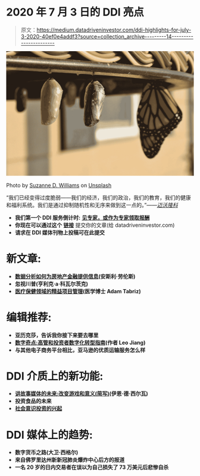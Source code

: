# 2020 年 7 月 3 日的 DDI 亮点

> 原文：<https://medium.datadriveninvestor.com/ddi-highlights-for-july-3-2020-40ef0e4addf3?source=collection_archive---------14----------------------->

![](img/b04ccb562a478b2ff323220d78ef66a5.png)

Photo by [Suzanne D. Williams](https://unsplash.com/@scw1217?utm_source=medium&utm_medium=referral) on [Unsplash](https://unsplash.com?utm_source=medium&utm_medium=referral)

“我们已经变得过度脆弱——我们的经济，我们的政治，我们的教育，我们的健康和福利系统。我们是通过抑制随机性和无序来做到这一点的。”——[*迈沃隆科*](https://www.datadriveninvestor.com/2019/09/19/anti-fragility/)

*   **我们第一个 DDI 服务倒计时:** [**见专家，或作为专家领取报酬**](https://bit.ly/2BYOXUh)
*   **你现在可以通过这个** [**链接**](https://bit.ly/2BLBuPE) 提交你的文章(给 datadriveninvestor.com)
*   **请求在 DDI 媒体刊物上投稿可在此提交**[](https://bit.ly/37l0k4I)

# ****新文章:****

*   **[数据分析如何为房地产金融提供信息](https://www.datadriveninvestor.com/2020/07/02/how-data-analytics-can-inform-real-estate-finance/)(安斯利·劳伦斯)**
*   **忽视川普(亨利克·a·科瓦尔茨克)**
*   **[医疗保健领域的精益项目管理](https://www.datadriveninvestor.com/2020/07/02/lean-project-management-in-healthcare/)(医学博士 Adam Tabriz)**

# ****编辑推荐:****

*   **亚历克莎，告诉我你接下来要去哪里**
*   **[数字奇点:高管和投资者数字化转型指南](https://www.datadriveninvestor.com/2019/08/21/digital-singularity-the-digital-transformation-guide-for-c-level-executives-and-investors/)(作者 Leo Jiang)**
*   **与其他电子商务平台相比，亚马逊的优质运输服务怎么样**

# ****DDI 介质上的新功能:****

*   **[讲故事媒体的未来:改变游戏和意义(简写)](https://medium.com/datadriveninvestor/the-future-of-storytelling-media-changing-the-game-and-the-implications-short-form-1c095b2aa514)(伊恩·德·西尔瓦)**
*   **投资食品的未来**
*   **[社会意识投资的兴起](https://medium.com/datadriveninvestor/the-rise-of-socially-conscious-investing-8e286608e80e)**

# ****DDI 媒体上的趋势**:**

*   **数字货币之路(大卫·西格尔)**
*   **来自佛罗里达州新新冠肺炎爆炸中心后方的报道**
*   **一名 20 岁的日内交易者在误以为自己损失了 73 万美元后悲惨自杀**